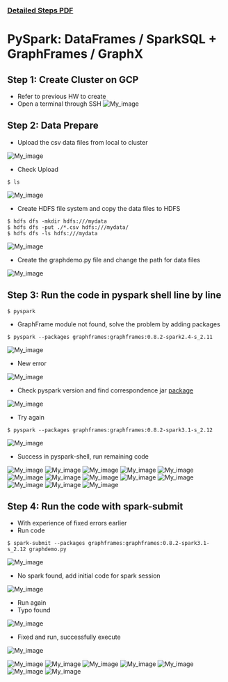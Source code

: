 ### [Detailed Steps PDF](Detailed_step_GraphFrame.pdf)
# **PySpark: DataFrames / SparkSQL  + GraphFrames / GraphX**
## **Step 1: Create Cluster on GCP**


*   Refer to previous HW to create
*   Open a terminal through SSH
![My_image](image/start.png)

## **Step 2: Data Prepare**

*   Upload the csv data files from local to cluster

![My_image](image/upload.png)

*   Check Upload

```
$ ls
```
![My_image](image/checkdata.png)


*   Create HDFS file system and copy the data files to HDFS

```
$ hdfs dfs -mkdir hdfs:///mydata
$ hdfs dfs -put ./*.csv hdfs:///mydata/
$ hdfs dfs -ls hdfs:///mydata
```
![My_image](image/hdfs.png)

*   Create the graphdemo.py file and change the path for data files

![My_image](image/path.png)


## **Step 3: Run the code in pyspark shell line by line**

```
$ pyspark
```

*   GraphFrame module not found, solve the problem by adding packages

```
$ pyspark --packages graphframes:graphframes:0.8.2-spark2.4-s_2.11
```

![My_image](image/firsttry.png)

*   New error

![My_image](image/error.png)

*   Check pyspark version and find correspondence jar [package](https://spark-packages.org/package/graphframes/graphframes)

![My_image](image/pyspark_v.png)

*   Try again

```
$ pyspark --packages graphframes:graphframes:0.8.2-spark3.1-s_2.12
```
![My_image](image/shell_c.png)

*   Success in pyspark-shell, run remaining code

![My_image](image/shell_1.png)
![My_image](image/shell_2.png)
![My_image](image/shell_3.png)
![My_image](image/shell_4.png)
![My_image](image/shell_5.png)
![My_image](image/shell_6.png)
![My_image](image/shell_7.png)
![My_image](image/shell_8.png)
![My_image](image/shell_9.png)
![My_image](image/shell_10.png)
![My_image](image/shell_11.png)
![My_image](image/shell_12.png)
![My_image](image/shell_13.png)


## **Step 4: Run the code with spark-submit**

*   With experience of fixed errors earlier
*   Run code

```
$ spark-submit --packages graphframes:graphframes:0.8.2-spark3.1-s_2.12 graphdemo.py
```
![My_image](image/submit_c.png)

*   No spark found, add initial code for spark session

![My_image](image/session.png)

*   Run again
*   Typo found

![My_image](image/typo.png)

*   Fixed and run, successfully execute

![My_image](image/typo_fix.png)

![My_image](image/submit_1.png)
![My_image](image/submit_2.png)
![My_image](image/submit_3.png)
![My_image](image/submit_4.png)
![My_image](image/submit_5.png)
![My_image](image/submit_6.png)
![My_image](image/submit_7.png)




